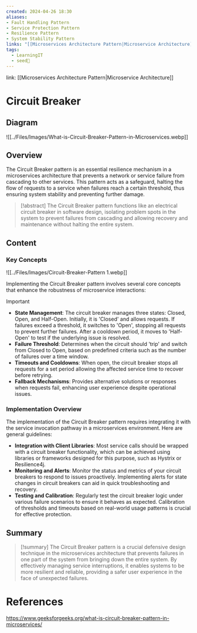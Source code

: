 ```yaml
---
created: 2024-04-26 18:30
aliases: 
- Fault Handling Pattern
- Service Protection Pattern
- Resilience Pattern
- System Stability Pattern
links: "[[Microservices Architecture Pattern|Microservice Architecture]]"
tags:
  - LearningIT
  - seed🌱
---
```

link: [[Microservices Architecture Pattern|Microservice Architecture]]

# Circuit Breaker
## Diagram

![[../Files/Images/What-is-Circuit-Breaker-Pattern-in-Microservices.webp]]

## Overview

The Circuit Breaker pattern is an essential resilience mechanism in a microservices architecture that prevents a network or service failure from cascading to other services. This pattern acts as a safeguard, halting the flow of requests to a service when failures reach a certain threshold, thus ensuring system stability and preventing further damage.

> [!abstract] 
> The Circuit Breaker pattern functions like an electrical circuit breaker in software design, isolating problem spots in the system to prevent failures from cascading and allowing recovery and maintenance without halting the entire system.

## Content

### Key Concepts

![[../Files/Images/Circuit-Breaker-Pattern 1.webp]]

Implementing the Circuit Breaker pattern involves several core concepts that enhance the robustness of microservice interactions:

> [!important]
> 
> - **State Management**: The circuit breaker manages three states: Closed, Open, and Half-Open. Initially, it is 'Closed' and allows requests. If failures exceed a threshold, it switches to 'Open', stopping all requests to prevent further failures. After a cooldown period, it moves to 'Half-Open' to test if the underlying issue is resolved.
> - **Failure Threshold**: Determines when the circuit should 'trip' and switch from Closed to Open, based on predefined criteria such as the number of failures over a time window.
> - **Timeouts and Cooldowns**: When open, the circuit breaker stops all requests for a set period allowing the affected service time to recover before retrying.
> - **Fallback Mechanisms**: Provides alternative solutions or responses when requests fail, enhancing user experience despite operational issues.

### Implementation Overview

The implementation of the Circuit Breaker pattern requires integrating it with the service invocation pathway in a microservices environment. Here are general guidelines:

- **Integration with Client Libraries**: Most service calls should be wrapped with a circuit breaker functionality, which can be achieved using libraries or frameworks designed for this purpose, such as Hystrix or Resilience4j.
- **Monitoring and Alerts**: Monitor the status and metrics of your circuit breakers to respond to issues proactively. Implementing alerts for state changes in circuit breakers can aid in quick troubleshooting and recovery.
- **Testing and Calibration**: Regularly test the circuit breaker logic under various failure scenarios to ensure it behaves as expected. Calibration of thresholds and timeouts based on real-world usage patterns is crucial for effective protection.

## Summary

> [!summary] 
> The Circuit Breaker pattern is a crucial defensive design technique in the microservices architecture that prevents failures in one part of the system from bringing down the entire system. By effectively managing service interruptions, it enables systems to be more resilient and reliable, providing a safer user experience in the face of unexpected failures.

# References

https://www.geeksforgeeks.org/what-is-circuit-breaker-pattern-in-microservices/


